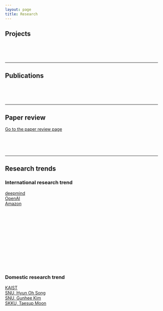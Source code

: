 ```yaml
---
layout: page
title: Research
---
```


## Projects

<br><br><br>

---

## Publications

<br><br><br>

---

## Paper review

[Go to the paper review page](https://userdyk-github.github.io/research/PAPER-REVIEW.html)

<br><br><br>

---

## Research trends

### International research trend
<a href='https://deepmind.com'>deepmind</a><br>
<a href='https://openai.com/'>OpenAI</a><br>
<a href='https://www.aboutamazon.com/research'>Amazon</a><br>
<a href=''></a><br>
<a href=''></a><br>
<a href=''></a><br>
<a href=''></a><br>
<a href=''></a><br>
<a href=''></a><br>
<a href=''></a><br>
<a href=''></a><br>


<br><br><br>


### Domestic research trend
<a href='https://kis.kaist.ac.kr/index.php?mid=KIAI_O'>KAIST</a><br>
<a href='http://mllab.snu.ac.kr/'>SNU, Hyun Oh Song</a><br>
<a href='http://vision.snu.ac.kr/'>SNU, Gunhee Kim</a><br>
<a href='https://mindlab-skku.github.io/'>SKKU, Taesup Moon</a><br>
<a href=''></a><br>
<a href=''></a><br>
<a href=''></a><br>
<a href=''></a><br>
<a href=''></a><br>
<a href=''></a><br>
<a href=''></a><br>
<a href=''></a><br>
<a href=''></a><br>
